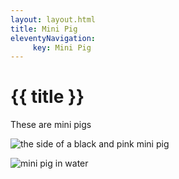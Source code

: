 ```yaml
---
layout: layout.html
title: Mini Pig
eleventyNavigation:
     key: Mini Pig
---
```

# {{ title }}

<div class="minipigtext">

<p>These are mini pigs</p>

</div>

<div class="minipigs1">

![the side of a black and pink mini pig](../images/minipig_1.jpg)

</div>

<div class="minipigs2">

![mini pig in water](../images/minipig_3.jpg)

</div>
